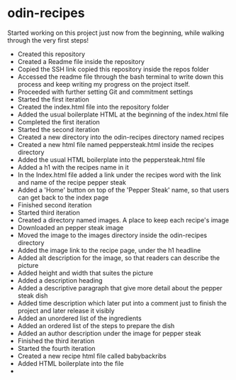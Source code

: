 # odin-recipes

Started working on this project just now from the beginning, while walking through the very first steps!

* Created this repository
* Created a Readme file inside the repository
* Copied the SSH link copied this repository inside the repos folder
* Accessed the readme file through the bash terminal to write down this process and keep writing my progress on the project itself.
* Proceeded with further setting Git and commitment settings
* Started the first iteration
* Created the index.html file into the repository folder
* Added the usual boilerplate HTML at the beginning of the index.html file
* Completed the first iteration
* Started the second iteration
* Created a new directory into the odin-recipes directory named recipes
* Created a new html file named peppersteak.html inside the recipes directory
* Added the usual HTML boilerplate into the peppersteak.html file
* Added a h1 with the recipes name in it
* In the Index.html file added a link under the recipes word with the link and name of the recipe pepper steak
* Added a 'Home' button on top of the 'Pepper Steak' name, so that users can get back to the index page
* Finished second iteration
* Started third iteration
* Created a directory named images. A place to keep each recipe's image
* Downloaded an pepper steak image
* Moved the image to the images directory inside the odin-recipes directory
* Added the image link to the recipe page, under the h1 headline
* Added alt description for the image, so that readers can describe the picture
* Added height and width that suites the picture
* Added a description heading
* Added a descriptive paragraph that give more detail about the pepper steak dish
* Added time description which later put into a comment just to finish the project and later release it visibly
* Added an unordered list of the ingredients
* Added an ordered list of the steps to prepare the dish
* Added an author description under the image for pepper steak
* Finished the third iteration
* Started the fourth iteration
* Created a new recipe html file called babybackribs
* Added HTML boilerplate into the file
* 